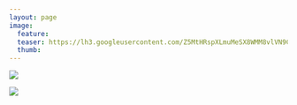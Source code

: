 ```yaml
---
layout: page
image:
  feature:
  teaser: https://lh3.googleusercontent.com/Z5MtHRspXLmuMeSX8WMM8vlVN9CU50OIZZlL2s-ruFI=w245
  thumb:
---
```


![](https://lh3.googleusercontent.com/rEYOw4orTkQ0Yzqyc5_8HkULLddHEZXlMLf5tWBZ9wA=w800)

![](https://lh3.googleusercontent.com/Oi2J6iFRrZ7mw9h-1GyyiJHsl3reeolPwMfqFInVgZ4=w800)
